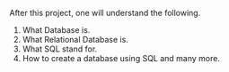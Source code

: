 After this project, one will understand the following.
1. What Database is.
2. What Relational Database is.
3. What SQL stand for.
4. How to create a database using SQL and many more.
